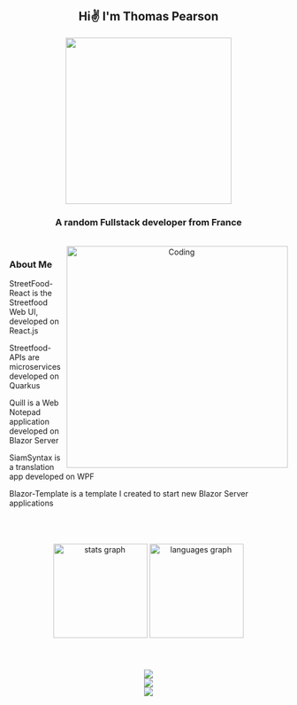 ##

<div align="center">
  
  <h2>Hi✌️ I'm Thomas Pearson</h2>
  <img height="300" src="https://miro.medium.com/v2/resize:fit:1400/0*nKZw0IT60yUF-3p0"/>
  <h3>A random Fullstack developer from France</h3>
  <br/>

  <img align="right" alt="Coding" width="400" src="https://i.pinimg.com/originals/e4/26/70/e426702edf874b181aced1e2fa5c6cde.gif" />

  <h3 align="left">About Me</h3>

  <div align="left">
    <p>StreetFood-React is the Streetfood Web UI, developed on React.js</p>
    <p>Streetfood-APIs are microservices developed on Quarkus</p>
    <p>Quill is a Web Notepad application developed on Blazor Server</p>
    <p>SiamSyntax is a translation app developed on WPF</p>
    <p>Blazor-Template is a template I created to start new Blazor Server applications</p>
  </div>
</div>

<br/>
<br/>
<br/>

<div align="center">
  <img src="https://github-readme-stats.vercel.app/api?username=ThomasJson&hide_title=false&hide_rank=false&show_icons=true&include_all_commits=true&count_private=true&disable_animations=false&theme=vue&locale=en&hide_border=false&order=1" height="170" alt="stats graph"  />
  <img src="https://github-readme-stats.vercel.app/api/top-langs?username=ThomasJson&locale=en&hide_title=false&layout=compact&card_width=320&langs_count=5&theme=vue&hide_border=false&order=2" height="170" alt="languages graph"  />
</div>

###

<br/>

<p align="center">
  <a href="https://skillicons.dev">
    <img src="https://skillicons.dev/icons?i=dotnet,visualstudio,cs,idea,java,hibernate,maven,docker,php,powershell,postman" />
    <br/>
    <img src="https://skillicons.dev/icons?i=vscode,npm,react,tailwind,js,html,css" />
    <br/>
    <img src="https://skillicons.dev/icons?i=github,git,notion" />
  </a>
</p>

###

<!--
**ThomasJson/ThomasJson** is a ✨ _special_ ✨ repository because its `README.md` (this file) appears on your GitHub profile.

Here are some ideas to get you started:

- 🔭 I’m currently working on ...
- 🌱 I’m currently learning ...
- 👯 I’m looking to collaborate on ...
- 🤔 I’m looking for help with ...
- 💬 Ask me about ...
- 📫 How to reach me: ...
- 😄 Pronouns: ...
- ⚡ Fun fact: ...
-->
